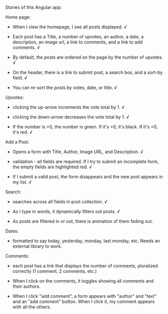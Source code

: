 Stories of this Angular app:

Home page:
  - When I view the homepage, I see all posts displayed. √

  - Each post has a Title, a number of upvotes, an author, a date, a description, an image url, a link to comments, and a link to add comments. √

  - By default, the posts are ordered on the page by the number of upvotes. √

  - On the header, there is a link to submit post, a search box, and a sort-by field. √

  - You can re-sort the posts by votes, date, or title. √

Upvotes:
  - clicking the up-arrow increments the vote total by 1. √

  - clicking the down-arrow decreases the vote total by 1. √

  - If the number is >0, the number is green. If it's =0, it's black. If it's <0, it's red. √

Add a Post:
  - Opens a form with Title, Author, Image URL, and Description. √

  - validation - all fields are required. If I try to submit an incomplete form, the empty fields are highlighted red. √

  - If I submit a valid post, the form disappears and the new post appears in my list. √

Search:
  - searches across all fields in post collection. √

  - As I type in words, it dynamically filters out posts. √

  - As posts are filtered in or out, there is animation of them fading out.

Dates:
  - formatted to say today, yesterday, monday, last monday, etc. Needs an external library to work.

Comments:
  - each post has a link that displays the number of comments, pluralized correctly (1 comment, 2 comments, etc.)

  - When I click on the comments, it toggles showing all comments and their authors.

  - When I click "add comment", a form appears with "author" and "text" and an "add comment" button. When I click it, my comment appears with all the others.
